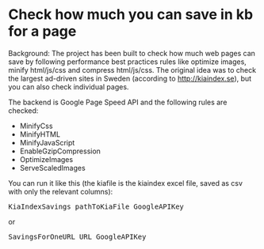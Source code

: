 Check how much you can save in kb for a page
==============

Background:
The project has been built to check how much web pages can save by following performance best practices rules like optimize images,
minify html/js/css and compress html/js/css.  The original idea was to check the largest ad-driven sites in Sweden (according to http://kiaindex.se), 
but you can also check individual pages.

The backend is Google Page Speed API and the following rules are checked:
* MinifyCss
* MinifyHTML
* MinifyJavaScript
* EnableGzipCompression
* OptimizeImages
* ServeScaledImages

You can run it like this (the kiafile is the kiaindex excel file, saved as csv with only the relevant columns):
<pre>KiaIndexSavings pathToKiaFile GoogleAPIKey</pre>

or
<pre>SavingsForOneURL URL GoogleAPIKey</pre>


